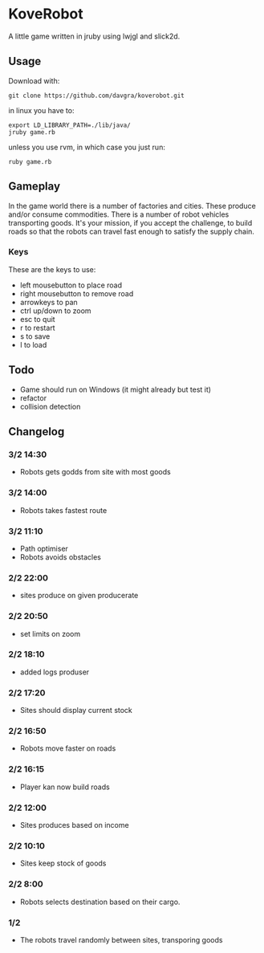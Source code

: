 # KoveRobot

A little game written in jruby using lwjgl and slick2d.

## Usage

Download with:

    git clone https://github.com/davgra/koverobot.git

in linux you have to:

    export LD_LIBRARY_PATH=./lib/java/
    jruby game.rb

unless you use rvm, in which case you just run:

    ruby game.rb

## Gameplay

In the game world there is a number of factories and cities. These
produce and/or consume commodities. There is a number of robot vehicles
transporting goods. It's your mission, if you accept the challenge, to
build roads so that the robots can travel fast enough to satisfy the
supply chain.

### Keys

These are the keys to use:

* left mousebutton to place road
* right mousebutton to remove road
* arrowkeys to pan
* ctrl up/down to zoom
* esc to quit
* r to restart
* s to save
* l to load

## Todo

* Game should run on Windows (it might already but test it)
* refactor
* collision detection


## Changelog

### 3/2 14:30
* Robots gets godds from site with most goods

### 3/2 14:00
* Robots takes fastest route

### 3/2 11:10
* Path optimiser
* Robots avoids obstacles

### 2/2 22:00
* sites produce on given producerate

### 2/2 20:50
* set limits on zoom

### 2/2 18:10
* added logs produser

### 2/2 17:20
* Sites should display current stock

### 2/2 16:50
* Robots move faster on roads

### 2/2 16:15
* Player kan now build roads

### 2/2 12:00
* Sites produces based on income

### 2/2 10:10
* Sites keep stock of goods

### 2/2 8:00
* Robots selects destination based on their cargo.

### 1/2
* The robots travel randomly between sites, transporing goods
